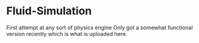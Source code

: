 # Fluid-Simulation
First attempt at any sort of physics engine
Only got a somewhat functional version recently which is what is uploaded here.
